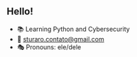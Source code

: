 ## Hello!

- 📚 Learning Python and Cybersecurity
- 📨 sturaro.contato@gmail.com 
- 🎭 Pronouns: ele/dele

